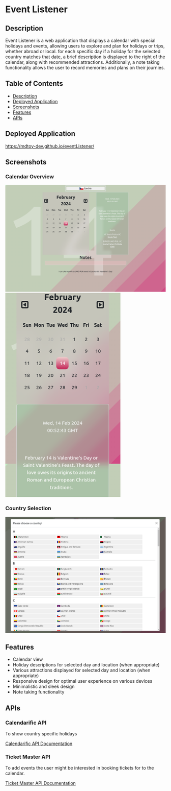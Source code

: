 # Event Listener

## Description

Event Listener is a web application that displays a calendar with special holidays and events, allowing users to explore and plan for holidays or trips, whether abroad or local. for each specific day if a holiday for the selected country matches that date, a brief description is displayed to the right of the calendar, along with recommended attractions. Additionally, a note taking functionality allows the user to record memories and plans on their journies.

## Table of Contents

- [Description](#description)
- [Deployed Application](#deployed-application)
- [Screenshots](#screenshots)
- [Features](#features)
- [APIs](#apis)

## Deployed Application

https://mdtoy-dev.github.io/eventListener/

## Screenshots

### Calendar Overview

![calendar overview](./assets/images/calendar-overview.png)
![calendar overview mobile](./assets/images/calendar-overview-mobile.png)

### Country Selection

![country selection](./assets/images/country-selection.png)

## Features

- Calendar view
- Holiday descriptions for selected day and location (when appropriate)
- Various attractions displayed for selected day and location (when appropriate)
- Responsive design for optimal user experience on various devices
- Minimalistic and sleek design
- Note taking functionality

## APIs

### Calendarific API

To show country specific holidays

[Calendarific API Documentation](https://calendarific.com/api-documentation)

### Ticket Master API

To add events the user might be interested in booking tickets for to the calendar.

[Ticket Master API Documentation](https://developer.ticketmaster.com/products-and-docs/apis/discovery-api/v2/)
